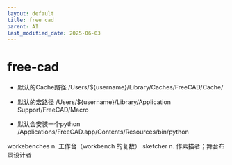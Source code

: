 ```yaml
---
layout: default
title: free cad
parent: AI
last_modified_date: 2025-06-03
---
```


# free-cad

- 默认的Cache路径 /Users/${username}/Library/Caches/FreeCAD/Cache/

- 默认的宏路径 /Users/${username}/Library/Application Support/FreeCAD/Macro

- 默认会安装一个python /Applications/FreeCAD.app/Contents/Resources/bin/python


workebenches n. 工作台（workbench 的复数）
sketcher n. 作素描者；舞台布景设计者
